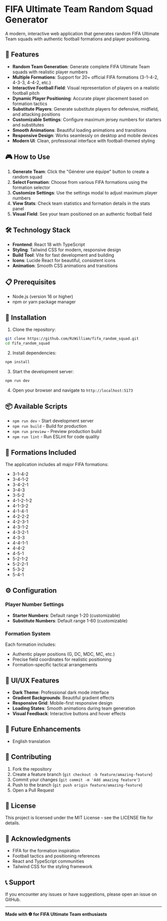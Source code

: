 # FIFA Ultimate Team Random Squad Generator

A modern, interactive web application that generates random FIFA Ultimate Team squads with authentic football formations and player positioning.

## 🚀 Features

- **Random Team Generation**: Generate complete FIFA Ultimate Team squads with realistic player numbers
- **Multiple Formations**: Support for 20+ official FIFA formations (3-1-4-2, 4-3-3, 4-4-2, etc.)
- **Interactive Football Field**: Visual representation of players on a realistic football pitch
- **Dynamic Player Positioning**: Accurate player placement based on formation tactics
- **Substitute Players**: Generate substitute players for defensive, midfield, and attacking positions
- **Customizable Settings**: Configure maximum jersey numbers for starters and substitutes
- **Smooth Animations**: Beautiful loading animations and transitions
- **Responsive Design**: Works seamlessly on desktop and mobile devices
- **Modern UI**: Clean, professional interface with football-themed styling

## 🎮 How to Use

1. **Generate Team**: Click the "Générer une équipe" button to create a random squad
2. **Select Formation**: Choose from various FIFA formations using the formation selector
3. **Customize Settings**: Use the settings modal to adjust maximum player numbers
4. **View Stats**: Check team statistics and formation details in the stats panel
5. **Visual Field**: See your team positioned on an authentic football field

## 🛠️ Technology Stack

- **Frontend**: React 18 with TypeScript
- **Styling**: Tailwind CSS for modern, responsive design
- **Build Tool**: Vite for fast development and building
- **Icons**: Lucide React for beautiful, consistent icons
- **Animation**: Smooth CSS animations and transitions

## 📋 Prerequisites

- Node.js (version 16 or higher)
- npm or yarn package manager

## 🔧 Installation

1. Clone the repository:
```bash
git clone https://github.com/RzWilliam/fifa_random_squad.git
cd fifa_random_squad
```

2. Install dependencies:
```bash
npm install
```

3. Start the development server:
```bash
npm run dev
```

4. Open your browser and navigate to `http://localhost:5173`

## 📦 Available Scripts

- `npm run dev` - Start development server
- `npm run build` - Build for production
- `npm run preview` - Preview production build
- `npm run lint` - Run ESLint for code quality

## 🎯 Formations Included

The application includes all major FIFA formations:
- 3-1-4-2
- 3-4-1-2
- 3-4-2-1
- 3-4-3
- 3-5-2
- 4-1-2-1-2
- 4-1-3-2
- 4-1-4-1
- 4-2-2-2
- 4-2-3-1
- 4-3-1-2
- 4-3-2-1
- 4-3-3
- 4-4-1-1
- 4-4-2
- 4-5-1
- 5-2-1-2
- 5-2-2-1
- 5-3-2
- 5-4-1

## ⚙️ Configuration

### Player Number Settings
- **Starter Numbers**: Default range 1-20 (customizable)
- **Substitute Numbers**: Default range 1-60 (customizable)

### Formation System
Each formation includes:
- Authentic player positions (G, DC, MDC, MC, etc.)
- Precise field coordinates for realistic positioning
- Formation-specific tactical arrangements

## 🎨 UI/UX Features

- **Dark Theme**: Professional dark mode interface
- **Gradient Backgrounds**: Beautiful gradient effects
- **Responsive Grid**: Mobile-first responsive design
- **Loading States**: Smooth animations during team generation
- **Visual Feedback**: Interactive buttons and hover effects

## 🔄 Future Enhancements

- English translation

## 🤝 Contributing

1. Fork the repository
2. Create a feature branch (`git checkout -b feature/amazing-feature`)
3. Commit your changes (`git commit -m 'Add amazing feature'`)
4. Push to the branch (`git push origin feature/amazing-feature`)
5. Open a Pull Request

## 📄 License

This project is licensed under the MIT License - see the LICENSE file for details.

## 🙏 Acknowledgments

- FIFA for the formation inspiration
- Football tactics and positioning references
- React and TypeScript communities
- Tailwind CSS for the styling framework

## 📞 Support

If you encounter any issues or have suggestions, please open an issue on GitHub.

---

**Made with ⚽ for FIFA Ultimate Team enthusiasts**

